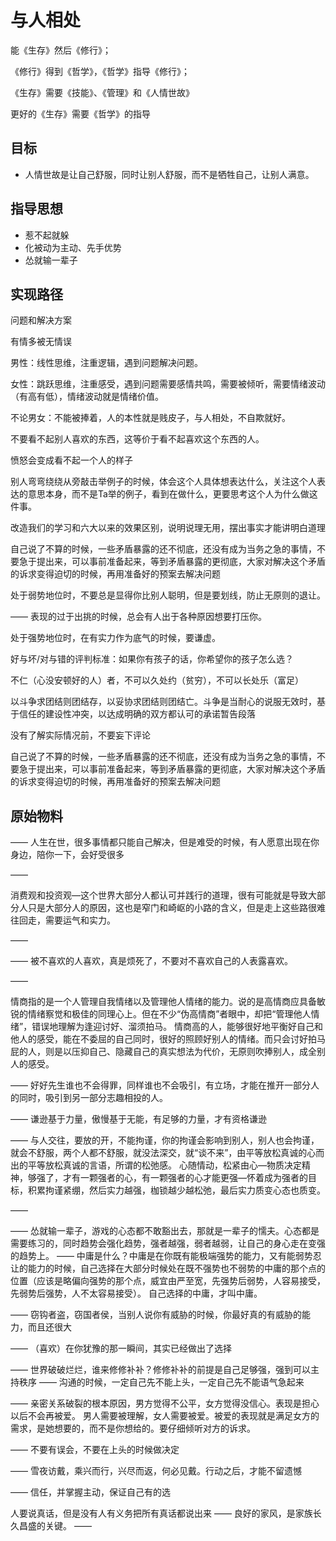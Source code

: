 # 与人相处

能《生存》然后《修行》；

《修行》得到《哲学》，《哲学》指导《修行》；

《生存》需要《技能》、《管理》和《人情世故》

更好的《生存》需要《哲学》的指导

## 目标

- 人情世故是让自己舒服，同时让别人舒服，而不是牺牲自己，让别人满意。



## 指导思想

- 惹不起就躲
- 化被动为主动、先手优势
- 怂就输一辈子



## 实现路径

问题和解决方案



有情多被无情误

男性：线性思维，注重逻辑，遇到问题解决问题。

女性：跳跃思维，注重感受，遇到问题需要感情共鸣，需要被倾听，需要情绪波动（有高有低），情绪波动就是情绪价值。

不论男女：不能被捧着，人的本性就是贱皮子，与人相处，不自欺就好。



不要看不起别人喜欢的东西，这等价于看不起喜欢这个东西的人。



愤怒会变成看不起一个人的样子



别人弯弯绕绕从旁敲击举例子的时候，体会这个人具体想表达什么，关注这个人表达的意思本身，而不是Ta举的例子，看到在做什么，更要思考这个人为什么做这件事。



改造我们的学习和六大以来的效果区别，说明说理无用，摆出事实才能讲明白道理



自己说了不算的时候，一些矛盾暴露的还不彻底，还没有成为当务之急的事情，不要急于提出来，可以事前准备起来，等到矛盾暴露的更彻底，大家对解决这个矛盾的诉求变得迫切的时候，再用准备好的预案去解决问题



处于弱势地位时，不要总是显得你比别人聪明，但是要划线，防止无原则的退让。

—— 表现的过于出挑的时候，总会有人出于各种原因想要打压你。

处于强势地位时，在有实力作为底气的时候，要谦虚。



好与坏/对与错的评判标准：如果你有孩子的话，你希望你的孩子怎么选？



不仁（心没安顿好的人）者，不可以久处约（贫穷），不可以长处乐（富足）



以斗争求团结则团结存，以妥协求团结则团结亡。斗争是当耐心的说服无效时，基于信任的建设性冲突，以达成明确的双方都认可的承诺暂告段落



没有了解实际情况前，不要妄下评论



自己说了不算的时候，一些矛盾暴露的还不彻底，还没有成为当务之急的事情，不要急于提出来，可以事前准备起来，等到矛盾暴露的更彻底，大家对解决这个矛盾的诉求变得迫切的时候，再用准备好的预案去解决问题



## 原始物料

——
人生在世，很多事情都只能自己解决，但是难受的时候，有人愿意出现在你身边，陪你一下，会好受很多

——

消费观和投资观—这个世界大部分人都认可并践行的道理，很有可能就是导致大部分人只是大部分人的原因，这也是窄门和崎岖的小路的含义，但是走上这些路很难往回走，需要运气和实力。

——

——
被不喜欢的人喜欢，真是烦死了，不要对不喜欢自己的人表露喜欢。



——

情商指的是一个人管理自我情绪以及管理他人情绪的能力。说的是高情商应具备敏锐的情绪察觉和极佳的同理心上。但在不少“伪高情商”者眼中，却把“管理他人情绪”，错误地理解为逢迎讨好、溜须拍马。
情商高的人，能够很好地平衡好自己和他人的感受，能在不委屈的自己同时，很好的照顾好别人的情绪。而只会讨好拍马屁的人，则是以压抑自己、隐藏自己的真实想法为代价，无原则吹捧别人，成全别人的感受。

——
好好先生谁也不会得罪，同样谁也不会吸引，有立场，才能在推开一部分人的同时，吸引到另一部分志趣相投的人。

——
谦逊基于力量，傲慢基于无能，有足够的力量，才有资格谦逊

——
与人交往，要放的开，不能拘谨，你的拘谨会影响到别人，别人也会拘谨，就会不舒服，两个人都不舒服，就没法深交，就“谈不来”，由平等放松真诚的心而出的平等放松真诚的言语，所谓的松弛感。
心随情动，松紧由心—物质决定精神，够强了，才有一颗强者的心，有一颗强者的心才能更强—怀着成为强者的目标，积累拘谨紧绷，然后实力越强，枷锁越少越松弛，最后实力质变心态也质变。

——

——
怂就输一辈子，游戏的心态都不敢豁出去，那就是一辈子的懦夫。心态都是需要练习的，同时趋势会强化趋势，强者越强，弱者越弱，让自己的身心走在变强的趋势上。
——
中庸是什么？中庸是在你既有能极端强势的能力，又有能弱势忍让的能力的时候，自己选择在大部分时候处在既不强势也不弱势的中庸的那个点的位置（应该是略偏向强势的那个点，威宜由严至宽，先强势后弱势，人容易接受，先弱势后强势，人不太容易接受）。
自己选择的中庸，才叫中庸。



——
窃钩者盗，窃国者侯，当别人说你有威胁的时候，你最好真的有威胁的能力，而且还很大



——
（喜欢）在你犹豫的那一瞬间，其实已经做出了选择

——
世界破破烂烂，谁来修修补补？修修补补的前提是自己足够强，强到可以主持秩序
——
沟通的时候，一定自己先不能上头，一定自己先不能语气急起来

——
亲密关系破裂的根本原因，男方觉得不公平，女方觉得没信心。表现是担心以后不会再被爱。
男人需要被理解，女人需要被爱。被爱的表现就是满足女方的需求，是她想要的，而不是你想给的。要仔细倾听对方的诉求。

——
不要有误会，不要在上头的时候做决定



——
雪夜访戴，乘兴而行，兴尽而返，何必见戴。行动之后，才能不留遗憾



——
信任，并掌握主动，保证自己有的选



人要说真话，但是没有人有义务把所有真话都说出来
——
良好的家风，是家族长久昌盛的关键。
——





